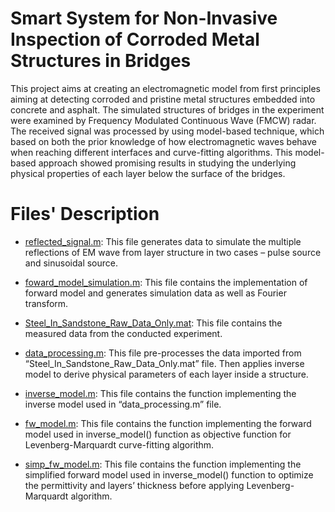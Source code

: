 # Smart System for Non-Invasive Inspection of Corroded Metal Structures in Bridges
This project aims at creating an electromagnetic model from first principles aiming at detecting corroded and pristine metal structures embedded into concrete and asphalt. The simulated structures of bridges in the experiment were examined by Frequency Modulated Continuous Wave (FMCW) radar. The received signal was processed by using model-based technique, which based on both the prior knowledge of how electromagnetic waves behave when reaching different interfaces and curve-fitting algorithms. This model-based approach showed promising results in studying the underlying physical properties of each layer below the surface of the bridges.

# Files' Description
* [reflected_signal.m](https://github.com/tuanna52/GPR-Corroded-Rebar-Detection/blob/main/reflected_signal.m): 
This file generates data to simulate the multiple reflections of EM wave from layer structure in two cases – pulse source and sinusoidal source.

* [foward_model_simulation.m](https://github.com/tuanna52/GPR-Corroded-Rebar-Detection/blob/main/foward_model_simulation.m):
This file contains the implementation of forward model and generates simulation data as well as Fourier transform.

* [Steel_In_Sandstone_Raw_Data_Only.mat](https://github.com/tuanna52/GPR-Corroded-Rebar-Detection/blob/main/Steel_In_Sandstone_Raw_Data_Only.mat):
This file contains the measured data from the conducted experiment.

* [data_processing.m](https://github.com/tuanna52/GPR-Corroded-Rebar-Detection/blob/main/data_processing.m):
This file pre-processes the data imported from “Steel_In_Sandstone_Raw_Data_Only.mat” file. Then applies inverse model to derive physical parameters of each layer inside a structure.

* [inverse_model.m](https://github.com/tuanna52/GPR-Corroded-Rebar-Detection/blob/main/inverse_model.m):
This file contains the function implementing the inverse model used in “data_processing.m” file.

* [fw_model.m](https://github.com/tuanna52/GPR-Corroded-Rebar-Detection/blob/main/fw_model.m):
This file contains the function implementing the forward model used in inverse_model() function as objective function for Levenberg-Marquardt curve-fitting algorithm.

* [simp_fw_model.m](https://github.com/tuanna52/GPR-Corroded-Rebar-Detection/blob/main/simp_fw_model.m):
This file contains the function implementing the simplified forward model used in inverse_model() function to optimize the permittivity and layers’ thickness before applying Levenberg-Marquardt algorithm.
